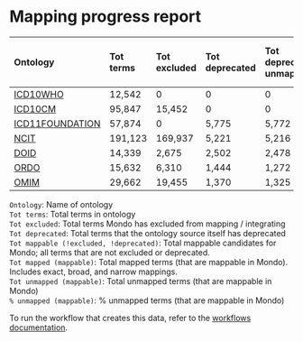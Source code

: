 # Mapping progress report
| Ontology                                         | Tot terms   | Tot excluded   | Tot deprecated   | Tot deprecated unmapped   | Tot mappable _(!excluded, !deprecated)_   | Tot mapped _(mappable)_   | Tot unmapped _(mappable)_   | % unmapped _(mappable)_   |
|:-------------------------------------------------|:------------|:---------------|:-----------------|:--------------------------|:------------------------------------------|:--------------------------|:----------------------------|:--------------------------|
| [ICD10WHO](./unmapped_icd10who.md)               | 12,542      | 0              | 0                | 0                         | 12,542                                    | 18                        | 12,524                      | 99.9%                     |
| [ICD10CM](./unmapped_icd10cm.md)                 | 95,847      | 15,452         | 0                | 0                         | 80,395                                    | 1,166                     | 79,229                      | 98.5%                     |
| [ICD11FOUNDATION](./unmapped_icd11foundation.md) | 57,874      | 0              | 5,775            | 5,772                     | 52,099                                    | 4,105                     | 47,994                      | 92.1%                     |
| [NCIT](./unmapped_ncit.md)                       | 191,123     | 169,937        | 5,221            | 5,216                     | 15,965                                    | 3,840                     | 12,125                      | 75.9%                     |
| [DOID](./unmapped_doid.md)                       | 14,339      | 2,675          | 2,502            | 2,478                     | 11,662                                    | 11,442                    | 220                         | 1.9%                      |
| [ORDO](./unmapped_ordo.md)                       | 15,632      | 6,310          | 1,444            | 1,272                     | 9,322                                     | 9,196                     | 126                         | 1.4%                      |
| [OMIM](./unmapped_omim.md)                       | 29,662      | 19,455         | 1,370            | 1,325                     | 8,838                                     | 8,803                     | 35                          | 0.4%                      |

`Ontology`: Name of ontology  
`Tot terms`: Total terms in ontology  
`Tot excluded`: Total terms Mondo has excluded from mapping / integrating  
`Tot deprecated`: Total terms that the ontology source itself has deprecated  
`Tot mappable (!excluded, !deprecated)`: Total mappable candidates for Mondo; all terms that are not excluded or 
deprecated.  
`Tot mapped (mappable)`: Total mapped terms (that are mappable in Mondo). Includes exact, broad, and narrow mappings.  
`Tot unmapped (mappable)`: Total unmapped terms (that are mappable in Mondo)  
`% unmapped (mappable)`: % unmapped terms (that are mappable in Mondo)

To run the workflow that creates this data, refer to the [workflows documentation](../developer/workflows.md).